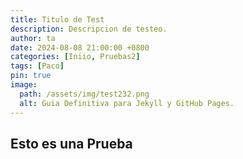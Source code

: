 ```yaml
---
title: Titulo de Test
description: Descripcion de testeo.
author: ta
date: 2024-08-08 21:00:00 +0800
categories: [Iniio, Pruebas2]
tags: [Paco]
pin: true
image:
  path: /assets/img/test232.png
  alt: Guia Definitiva para Jekyll y GitHub Pages.
---
```


## Esto es una Prueba
